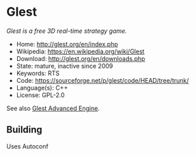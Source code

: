 # Glest

_Glest is a free 3D real-time strategy game._

- Home: http://glest.org/en/index.php
- Wikipedia: https://en.wikipedia.org/wiki/Glest
- Download: http://glest.org/en/downloads.php
- State: mature, inactive since 2009
- Keywords: RTS 
- Code: https://sourceforge.net/p/glest/code/HEAD/tree/trunk/
- Language(s): C++
- License: GPL-2.0

See also [Glest Advanced Engine](https://sourceforge.net/projects/glestae/).

## Building

Uses Autoconf

